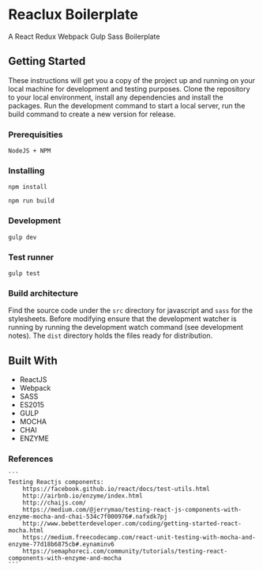 # Reaclux Boilerplate

A React Redux Webpack Gulp Sass Boilerplate

## Getting Started

These instructions will get you a copy of the project up and running on your local machine for development and testing purposes.
Clone the repository to your local environment, install any dependencies and install the packages. Run the development command to start a local server, run the build command to create a new version for release.

### Prerequisities

```
NodeJS + NPM
```

### Installing

```
npm install
```

```
npm run build
```

### Development

```
gulp dev
```

### Test runner

```
gulp test
```

### Build architecture

Find the source code under the `src` directory for javascript and `sass` for the stylesheets. Before modifying ensure that the development watcher is running by running the development watch command (see development notes). The `dist` directory holds the files ready for distribution.

## Built With

* ReactJS
* Webpack
* SASS
* ES2015
* GULP
* MOCHA
* CHAI
* ENZYME

### References

	```
	Testing Reactjs components:
		https://facebook.github.io/react/docs/test-utils.html
		http://airbnb.io/enzyme/index.html
		http://chaijs.com/
		https://medium.com/@jerrymao/testing-react-js-components-with-enzyme-mocha-and-chai-534c7f000976#.nafxdk7pj
		http://www.bebetterdeveloper.com/coding/getting-started-react-mocha.html
		https://medium.freecodecamp.com/react-unit-testing-with-mocha-and-enzyme-77d18b6875cb#.eynaminv6
		https://semaphoreci.com/community/tutorials/testing-react-components-with-enzyme-and-mocha
	```